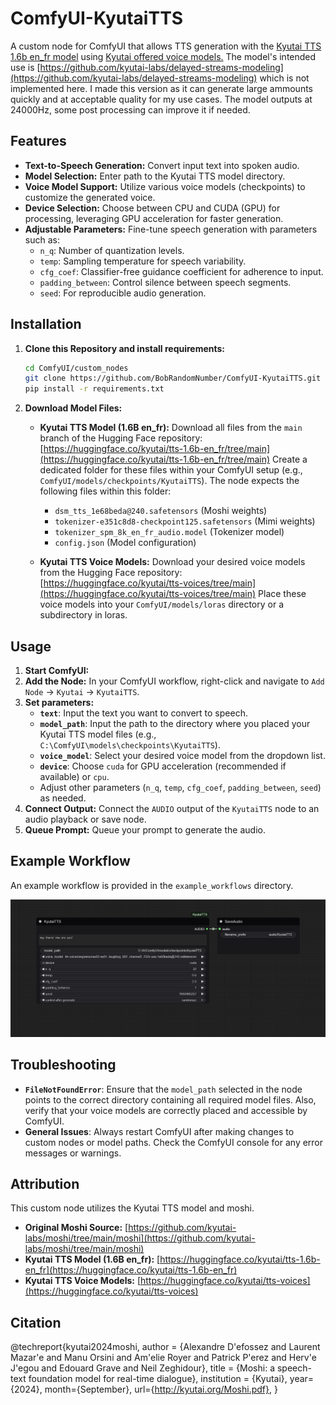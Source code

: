 # ComfyUI-KyutaiTTS


A custom node for ComfyUI that allows TTS generation with the [Kyutai TTS 1.6b en_fr model](https://huggingface.co/kyutai/tts-1.6b-en_fr) using [Kyutai offered voice models.](https://huggingface.co/kyutai/tts-voices)
The model's intended use is [https://github.com/kyutai-labs/delayed-streams-modeling](https://github.com/kyutai-labs/delayed-streams-modeling) which is not implemented here.
I made this version as it can generate large ammounts quickly and at acceptable quality for my use cases.
The model outputs at 24000Hz, some post processing can improve it if needed.

## Features

*   **Text-to-Speech Generation:** Convert input text into spoken audio.
*   **Model Selection:** Enter path to the Kyutai TTS model directory.
*   **Voice Model Support:** Utilize various voice models (checkpoints) to customize the generated voice.
*   **Device Selection:** Choose between CPU and CUDA (GPU) for processing, leveraging GPU acceleration for faster generation.
*   **Adjustable Parameters:** Fine-tune speech generation with parameters such as:
    *   `n_q`: Number of quantization levels.
    *   `temp`: Sampling temperature for speech variability.
    *   `cfg_coef`: Classifier-free guidance coefficient for adherence to input.
    *   `padding_between`: Control silence between speech segments.
    *   `seed`: For reproducible audio generation.

## Installation

1.  **Clone this Repository and install requirements:**
    ```bash
    cd ComfyUI/custom_nodes
    git clone https://github.com/BobRandomNumber/ComfyUI-KyutaiTTS.git
    pip install -r requirements.txt
    ```

2.  **Download Model Files:**

    *   **Kyutai TTS Model (1.6B en_fr):**
        Download all files from the `main` branch of the Hugging Face repository:
        [https://huggingface.co/kyutai/tts-1.6b-en_fr/tree/main](https://huggingface.co/kyutai/tts-1.6b-en_fr/tree/main)
        Create a dedicated folder for these files within your ComfyUI setup (e.g., `ComfyUI/models/checkpoints/KyutaiTTS`). The node expects the following files within this folder:
        *   `dsm_tts_1e68beda@240.safetensors` (Moshi weights)
        *   `tokenizer-e351c8d8-checkpoint125.safetensors` (Mimi weights)
        *   `tokenizer_spm_8k_en_fr_audio.model` (Tokenizer model)
        *   `config.json` (Model configuration)

    *   **Kyutai TTS Voice Models:**
        Download your desired voice models from the Hugging Face repository:
        [https://huggingface.co/kyutai/tts-voices/tree/main](https://huggingface.co/kyutai/tts-voices/tree/main)
        Place these voice models into your `ComfyUI/models/loras` directory or a subdirectory in loras.

## Usage

1.  **Start ComfyUI:**
2.  **Add the Node:** In your ComfyUI workflow, right-click and navigate to `Add Node` -> `Kyutai` -> `KyutaiTTS`.
3.  **Set parameters:**
    *   **`text`**: Input the text you want to convert to speech.
    *   **`model_path`**: Input the path to the directory where you placed your Kyutai TTS model files (e.g., `C:\ComfyUI\models\checkpoints\KyutaiTTS`).
    *   **`voice_model`**: Select your desired voice model from the dropdown list.
    *   **`device`**: Choose `cuda` for GPU acceleration (recommended if available) or `cpu`.
    *   Adjust other parameters (`n_q`, `temp`, `cfg_coef`, `padding_between`, `seed`) as needed.
4.  **Connect Output:** Connect the `AUDIO` output of the `KyutaiTTS` node to an audio playback or save node.
5.  **Queue Prompt:** Queue your prompt to generate the audio.

## Example Workflow

An example workflow is provided in the `example_workflows` directory.

![ComfyUI-KyutaiTTS Workflow Example](example_workflows/KyutaiTTS.png)

## Troubleshooting

*   **`FileNotFoundError`**: Ensure that the `model_path` selected in the node points to the correct directory containing all required model files. Also, verify that your voice models are correctly placed and accessible by ComfyUI.
*   **General Issues**: Always restart ComfyUI after making changes to custom nodes or model paths. Check the ComfyUI console for any error messages or warnings.

## Attribution

This custom node utilizes the Kyutai TTS model and moshi.

*   **Original Moshi Source:** [https://github.com/kyutai-labs/moshi/tree/main/moshi](https://github.com/kyutai-labs/moshi/tree/main/moshi)
*   **Kyutai TTS Model (1.6B en_fr):** [https://huggingface.co/kyutai/tts-1.6b-en_fr](https://huggingface.co/kyutai/tts-1.6b-en_fr)
*   **Kyutai TTS Voice Models:** [https://huggingface.co/kyutai/tts-voices](https://huggingface.co/kyutai/tts-voices)

## Citation

@techreport{kyutai2024moshi,
    author = {Alexandre D\'efossez and Laurent Mazar\'e and Manu Orsini and Am\'elie Royer and Patrick P\'erez and Herv\'e J\'egou and Edouard Grave and Neil Zeghidour},
    title = {Moshi: a speech-text foundation model for real-time dialogue},
    institution = {Kyutai},
    year={2024},
    month={September},
    url={http://kyutai.org/Moshi.pdf},
}
